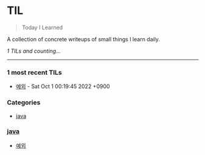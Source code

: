 # TIL
> Today I Learned


A collection of concrete writeups of small things I learn daily.


_1 TILs and counting..._

---

### 1 most recent TILs

- [예외](java/예외.md) - Sat Oct 1 00:19:45 2022 +0900

### Categories

- [java](#java)

### [java](#java)
- [예외](java/예외.md)


